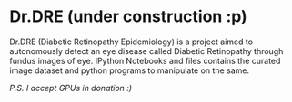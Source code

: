 # Dr.DRE (under construction :p)
Dr.DRE (Diabetic Retinopathy Epidemiology) is a project aimed to autonomously detect an eye disease called Diabetic Retinopathy through fundus images of eye.
IPython Notebooks and files contains the curated image dataset and python programs to manipulate on the same.

*P.S. I accept GPUs in donation :)*
